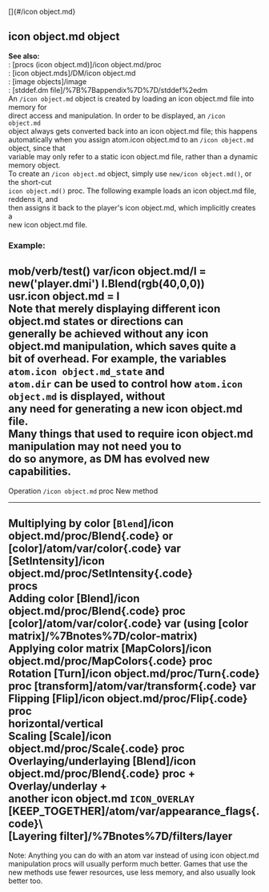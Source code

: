 []{#/icon object.md}    
## icon object.md object    
**See also:**    
:   [procs (icon object.md)]/icon object.md/proc    
:   [icon object.mds]/DM/icon object.md    
:   [image objects]/image    
:   [stddef.dm file]/%7B%7Bappendix%7D%7D/stddef%2edm    
An `/icon object.md` object is created by loading an icon object.md file into memory for    
direct access and manipulation. In order to be displayed, an `/icon object.md`    
object always gets converted back into an icon object.md file; this happens    
automatically when you assign atom.icon object.md to an `/icon object.md` object, since that    
variable may only refer to a static icon object.md file, rather than a dynamic    
memory object.    
To create an `/icon object.md` object, simply use `new/icon object.md()`, or the short-cut    
`icon object.md()` proc. The following example loads an icon object.md file, reddens it, and    
then assigns it back to the player\'s icon object.md, which implicitly creates a    
new icon object.md file.    
### Example:    
mob/verb/test() var/icon object.md/I = new(\'player.dmi\') I.Blend(rgb(40,0,0))    
usr.icon object.md = I    
Note that merely displaying different icon object.md states or directions can    
generally be achieved without any icon object.md manipulation, which saves quite a    
bit of overhead. For example, the variables `atom.icon object.md_state` and    
`atom.dir` can be used to control how `atom.icon object.md` is displayed, without    
any need for generating a new icon object.md file.    
Many things that used to require icon object.md manipulation may not need you to    
do so anymore, as DM has evolved new capabilities.    
  ---------------------------------------------------------------------------------------------------------------------------------    
  Operation                `/icon object.md` proc                                      New method    
  ------------------------ ------------------------------------------------- ------------------------------------------------------    
  Multiplying by color     [`Blend`]/icon object.md/proc/Blend{.code} or            [color]/atom/var/color{.code} var    
                           [SetIntensity]/icon object.md/proc/SetIntensity{.code}       
                           procs                                                 
  Adding color             [Blend]/icon object.md/proc/Blend{.code} proc            [color]/atom/var/color{.code} var (using [color    
                                                                             matrix]/%7Bnotes%7D/color-matrix)    
  Applying color matrix    [MapColors]/icon object.md/proc/MapColors{.code} proc        
  Rotation                 [Turn]/icon object.md/proc/Turn{.code} proc              [transform]/atom/var/transform{.code} var    
  Flipping                 [Flip]/icon object.md/proc/Flip{.code} proc                  
  horizontal/vertical                                                            
  Scaling                  [Scale]/icon object.md/proc/Scale{.code} proc                
  Overlaying/underlaying   [Blend]/icon object.md/proc/Blend{.code} proc +          Overlay/underlay +    
  another icon object.md             `ICON_OVERLAY`                                    [KEEP_TOGETHER]/atom/var/appearance_flags{.code}\    
                                                                             [Layering filter]/%7Bnotes%7D/filters/layer    
  ---------------------------------------------------------------------------------------------------------------------------------    
Note: Anything you can do with an atom var instead of using icon object.md    
manipulation procs will usually perform much better. Games that use the    
new methods use fewer resources, use less memory, and also usually look    
better too.  
